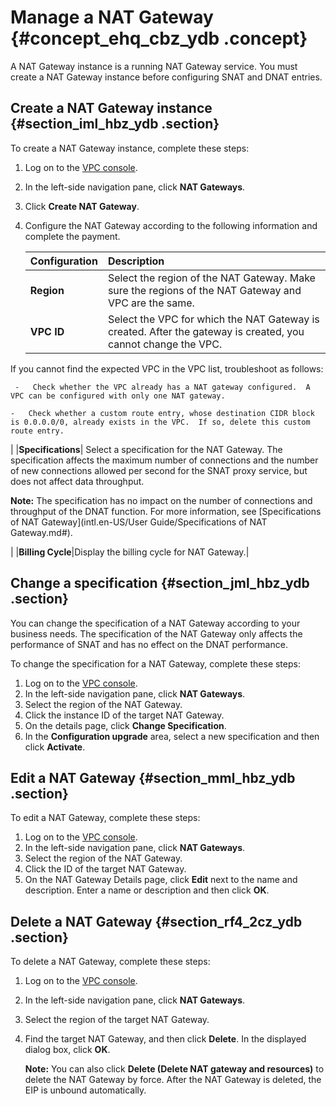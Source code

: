 # Manage a NAT Gateway {#concept_ehq_cbz_ydb .concept}

A NAT Gateway instance is a running NAT Gateway service. You must create a NAT Gateway instance before configuring SNAT and DNAT entries.

## Create a NAT Gateway instance {#section_iml_hbz_ydb .section}

To create a NAT Gateway instance, complete these steps:

1.  Log on to the [VPC console](https://vpcnext.console.aliyun.com/nat/).
2.  In the left-side navigation pane, click **NAT Gateways**.
3.  Click **Create NAT Gateway**.
4.  Configure the NAT Gateway according to the following information and complete the payment.

    |Configuration|Description|
    |:------------|:----------|
    |**Region**|Select the region of the NAT Gateway. Make sure the regions of the NAT Gateway and VPC are the same.|
    |**VPC ID**| Select the VPC for which the NAT Gateway is created. After the gateway is created, you cannot change the VPC.

 If you cannot find the expected VPC in the VPC list, troubleshoot as follows:

     -   Check whether the VPC already has a NAT gateway configured.  A VPC can be configured with only one NAT gateway.

    -   Check whether a custom route entry, whose destination CIDR block is 0.0.0.0/0, already exists in the VPC.  If so, delete this custom route entry.

 |
    |**Specifications**| Select a specification for the NAT Gateway. The specification affects the maximum number of connections and the number of new connections allowed per second for the SNAT proxy service, but does not affect data throughput.

 **Note:** The specification has no impact on the number of connections and throughput of the DNAT function. For more information, see [Specifications of NAT Gateway](intl.en-US/User Guide/Specifications of NAT Gateway.md#).

 |
    |**Billing Cycle**|Display the billing cycle for NAT Gateway.|


## Change a specification {#section_jml_hbz_ydb .section}

You can change the specification of a NAT Gateway according to your business needs. The specification of the NAT Gateway only affects the performance of SNAT and has no effect on the DNAT performance.

To change the specification for a NAT Gateway, complete these steps:

1.  Log on to the [VPC console](https://vpcnext.console.aliyun.com/nat/).
2.  In the left-side navigation pane, click **NAT Gateways**.
3.  Select the region of the NAT Gateway.
4.  Click the instance ID of the target NAT Gateway.
5.  On the details page, click **Change Specification**.
6.  In the **Configuration upgrade** area, select a new specification and then click **Activate**.

## Edit a NAT Gateway {#section_mml_hbz_ydb .section}

To edit a NAT Gateway, complete these steps:

1.  Log on to the [VPC console](https://vpcnext.console.aliyun.com/nat/).
2.  In the left-side navigation pane, click **NAT Gateways**.
3.  Select the region of the NAT Gateway.
4.  Click the ID of the target NAT Gateway.
5.  On the NAT Gateway Details page, click **Edit** next to the name and description. Enter a name or description and then click **OK**.

## Delete a NAT Gateway {#section_rf4_2cz_ydb .section}

To delete a NAT Gateway, complete these steps:

1.  Log on to the [VPC console](https://vpcnext.console.aliyun.com/nat/).
2.  In the left-side navigation pane, click **NAT Gateways**.
3.  Select the region of the target NAT Gateway.
4.  Find the target NAT Gateway, and then click **Delete**. In the displayed dialog box, click **OK**.

    **Note:** You can also click **Delete \(Delete NAT gateway and resources\)** to delete the NAT Gateway by force. After the NAT Gateway is deleted, the EIP is unbound automatically.


